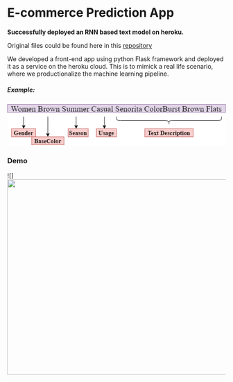 # E-commerce Prediction App 

**Successfully deployed an RNN based text model on heroku.**

Original files could be found here in this [repository](https://github.com/nmariya/e-commerce-classifier) 

We developed a front-end app using python Flask framework and deployed it as a service on the heroku cloud. This is to mimick a real life scenario, where  we productionalize the machine learning pipeline.

##### Example:

<p align="left">
<img src="./static/text_example.png"/>
</p>

### Demo

![]<img src="./static/pa.mp4" width="750" height="450">
